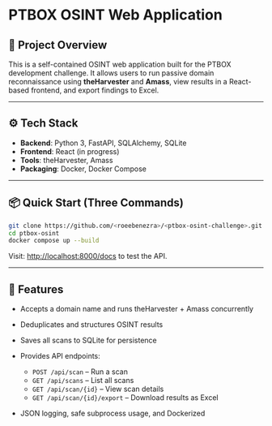 # PTBOX OSINT Web Application

## 🚀 Project Overview

This is a self-contained OSINT web application built for the PTBOX development challenge. It allows users to run passive domain reconnaissance using **theHarvester** and **Amass**, view results in a React-based frontend, and export findings to Excel.

---

## ⚙️ Tech Stack

* **Backend**: Python 3, FastAPI, SQLAlchemy, SQLite
* **Frontend**: React (in progress)
* **Tools**: theHarvester, Amass
* **Packaging**: Docker, Docker Compose

---

## 📦 Quick Start (Three Commands)

```bash
git clone https://github.com/<roeebenezra>/<ptbox-osint-challenge>.git
cd ptbox-osint
docker compose up --build
```

Visit: [http://localhost:8000/docs](http://localhost:8000/docs) to test the API.

---

## 🧠 Features

* Accepts a domain name and runs theHarvester + Amass concurrently
* Deduplicates and structures OSINT results
* Saves all scans to SQLite for persistence
* Provides API endpoints:

  * `POST /api/scan` – Run a scan
  * `GET /api/scans` – List all scans
  * `GET /api/scan/{id}` – View scan details
  * `GET /api/scan/{id}/export` – Download results as Excel
* JSON logging, safe subprocess usage, and Dockerized
